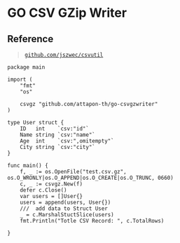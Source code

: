 # GO CSV GZip Writer

## Reference

> [`github.com/jszwec/csvutil`](https://github.com/jszwec/csvutil)

```golang
package main

import (
	"fmt"
	"os"

	csvgz "github.com/attapon-th/go-csvgzwriter"
)

type User struct {
	ID   int 	`csv:"id"`
	Name string `csv:"name"`
	Age  int 	`csv:",omitempty"`
	City string	`csv:"city"`
}

func main() {
	f, _ := os.OpenFile("test.csv.gz", os.O_WRONLY|os.O_APPEND|os.O_CREATE|os.O_TRUNC, 0660)
	c, _ := csvgz.New(f)
	defer c.Close()
	var users = []User{}
	users = append(users, User{})
	///  add data to Struct User
	_ = c.MarshalStuctSlice(users)
	fmt.Println("Totle CSV Record: ", c.TotalRows)

}

```
